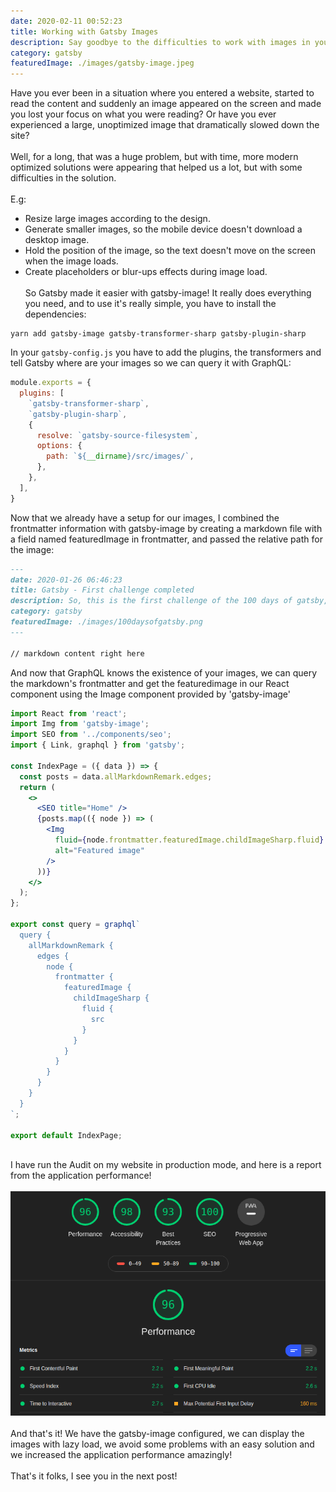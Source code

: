 ```yaml
---
date: 2020-02-11 00:52:23
title: Working with Gatsby Images
description: Say goodbye to the difficulties to work with images in your web applications.
category: gatsby
featuredImage: ./images/gatsby-image.jpeg
---
```


Have you ever been in a situation where you entered a website, started to read the content and suddenly an image appeared on the screen and made you lost your focus on what you were reading? Or have you ever experienced a large, unoptimized image that dramatically slowed down the site?
\
\
Well, for a long, that was a huge problem, but with time, more modern optimized solutions were appearing that helped us a lot, but with some difficulties in the solution.
\
\
 E.g:
- Resize large images according to the design.
- Generate smaller images, so the mobile device doesn't download a desktop image.
- Hold the position of the image, so the text doesn't move on the screen when the image loads.
- Create placeholders or blur-ups effects during image load.
\
\
So Gatsby made it easier with gatsby-image! It really does everything you need, and to use it's really simple, you have to install the dependencies:

```
yarn add gatsby-image gatsby-transformer-sharp gatsby-plugin-sharp
```

In your `gatsby-config.js` you have to add the plugins, the transformers and tell Gatsby where are your images so we can query it with GraphQL:

```javascript
module.exports = {
  plugins: [
    `gatsby-transformer-sharp`,
    `gatsby-plugin-sharp`,
    {
      resolve: `gatsby-source-filesystem`,
      options: {
        path: `${__dirname}/src/images/`,
      },
    },
  ],
}
```

Now that we already have a setup for our images, I combined the frontmatter information with gatsby-image by creating a markdown file with a field named featuredImage in frontmatter, and passed the relative path for the image:

```md
---
date: 2020-01-26 06:46:23
title: Gatsby - First challenge completed
description: So, this is the first challenge of the 100 days of gatsby, and I'm really excited to tell you what I learned, the difficulties and the next steps.
category: gatsby
featuredImage: ./images/100daysofgatsby.png
---

// markdown content right here
```

And now that GraphQL knows the existence of your images, we can query the markdown's frontmatter and get the featuredimage in our React component using the Image component provided by 'gatsby-image'

```jsx
import React from 'react';
import Img from 'gatsby-image';
import SEO from '../components/seo';
import { Link, graphql } from 'gatsby';

const IndexPage = ({ data }) => {
  const posts = data.allMarkdownRemark.edges;
  return (
    <>
      <SEO title="Home" />
      {posts.map(({ node }) => (
        <Img
          fluid={node.frontmatter.featuredImage.childImageSharp.fluid}
          alt="Featured image"
        />
      ))}
    </>
  );
};

export const query = graphql`
  query {
    allMarkdownRemark {
      edges {
        node {
          frontmatter {
            featuredImage {
              childImageSharp {
                fluid {
                  src
                }
              }
            }
          }
        }
      }
    }
  }  
`;

export default IndexPage;

```
\
I have run the Audit on my website in production mode, and here is a report from the application performance!
\
\
![Audit performance for fabiotetsuo.com](./images/audit_performance_fabiotetsuocom.png)
\
\
And that's it! We have the gatsby-image configured, we can display the images with lazy load, we avoid some problems with an easy solution and we increased the application performance amazingly!
\
\
That's it folks, I see you in the next post!